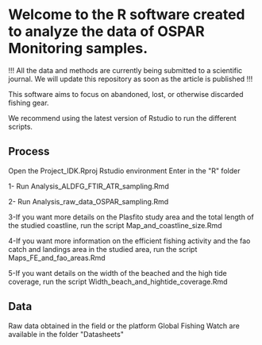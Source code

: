 # Welcome to the R software created to analyze the data of OSPAR Monitoring samples. 

!!! All the data and methods are currently being submitted to a scientific journal. We will update this repository as soon as the article is published !!!

This software aims to focus on abandoned, lost, or otherwise discarded fishing gear.

We recommend using the latest version of Rstudio to run the different scripts.

## Process 
Open the Project_IDK.Rproj Rstudio environment 
Enter in the "R" folder 

1- Run Analysis_ALDFG_FTIR_ATR_sampling.Rmd 

2- Run Analysis_raw_data_OSPAR_sampling.Rmd

3-If you want more details on the Plasfito study area and the total length of the studied coastline, run the script Map_and_coastline_size.Rmd 

4-If you want more information on the efficient fishing activity and the fao catch and landings area in the studied area, run the script Maps_FE_and_fao_areas.Rmd 

5-If you want details on the width of the beached and the high tide coverage, run the script Width_beach_and_hightide_coverage.Rmd

## Data 
Raw data obtained in the field or the platform Global Fishing Watch are available in the folder "Datasheets"
